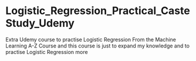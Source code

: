 # Logistic_Regression_Practical_CasteStudy_Udemy
Extra Udemy course to practise Logistic Regression
From the Machine Learning A-Z Course and this course is just to expand my knowledge and to practise Logistic Regression more
